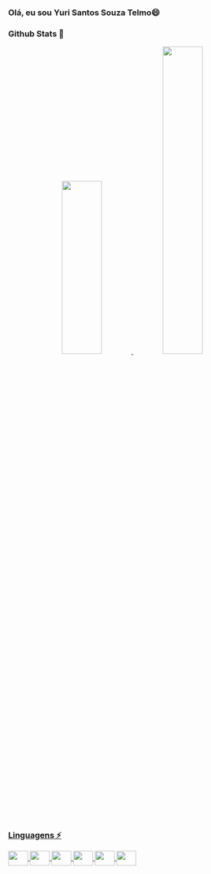 ### Olá, eu sou Yuri Santos Souza Telmo😄

<!--
**Telmo1/Telmo1** is a ✨ _special_ ✨ repository because its `README.md` (this file) appears on your GitHub profile.

Here are some ideas to get you started:

- 🔭 I’m currently working on ...
- 🌱 I’m currently learning ...
- 👯 I’m looking to collaborate on ...
- 🤔 I’m looking for help with ...
- 💬 Ask me about ...
- 📫 How to reach me: ...
- 😄 Pronouns: ...
- ⚡ Fun fact: ...
-->

### Github Stats 🌱
  
 <div> 
<p align="center">
  <a href="https://github.com/Telmo1"><span>
    <img  width="40%" height="30%" src="https://github-readme-stats.vercel.app/api?username=Telmo1&count_private=true&show_icons=true&theme=radical&&include_all_commits=true"/>
    <img width="40%" src="https://github-readme-streak-stats.herokuapp.com/?user=Telmo1&theme=radical" />
</p>
</div> 
  
  
##
### Linguagens  ⚡
<div>
 <img  align="center" width="40"  height="30" src="https://cdn.jsdelivr.net/gh/devicons/devicon/icons/html5/html5-original.svg" />
 <img  align="center" width="40"  height="30" src="https://cdn.jsdelivr.net/gh/devicons/devicon/icons/css3/css3-original.svg" />        
 <img  align="center" width="40"  height="30" src="https://cdn.jsdelivr.net/gh/devicons/devicon/icons/javascript/javascript-original.svg" />
 <img  align="center" width="40"  height="30" src="https://cdn.jsdelivr.net/gh/devicons/devicon/icons/typescript/typescript-original.svg" />
 <img  align="center" width="40"  height="30" src="https://cdn.jsdelivr.net/gh/devicons/devicon/icons/bootstrap/bootstrap-original.svg" />
 <img  align="center" width="40"  height="30" src="https://cdn.jsdelivr.net/gh/devicons/devicon/icons/angularjs/angularjs-original.svg" />
</div> 

##
  
  

